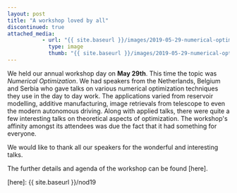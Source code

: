 ```yaml
---
layout: post
title: "A workshop loved by all"
discontinued: true
attached_media:
           - url: "{{ site.baseurl }}/images/2019-05-29-numerical-optimization-day/IMG_20190529_124259.jpg"
             type: image
             thumb: "{{ site.baseurl }}/images/2019-05-29-numerical-optimization-day/IMG_20190529_124259.jpg"
---
```


We held our annual workshop day on **May 29th**. This time the topic was *Numerical Optimization*. We had speakers from the Netherlands, Belgium and Serbia who gave talks on various numerical optimization techniques they use in the day to day work. The applications varied from reservoir modelling, additive manufacturing, image retrievals from telescope to even the modern autonomous driving. Along with applied talks, there were quite a few interesting talks on theoretical aspects of optimization. The workshop's affinity amongst its attendees was due the fact that it had something for everyone.

We would like to thank all our speakers for the wonderful and interesting talks. 

The further details and agenda of the workshop can be found [here].


[here]: {{ site.baseurl }}/nod19
